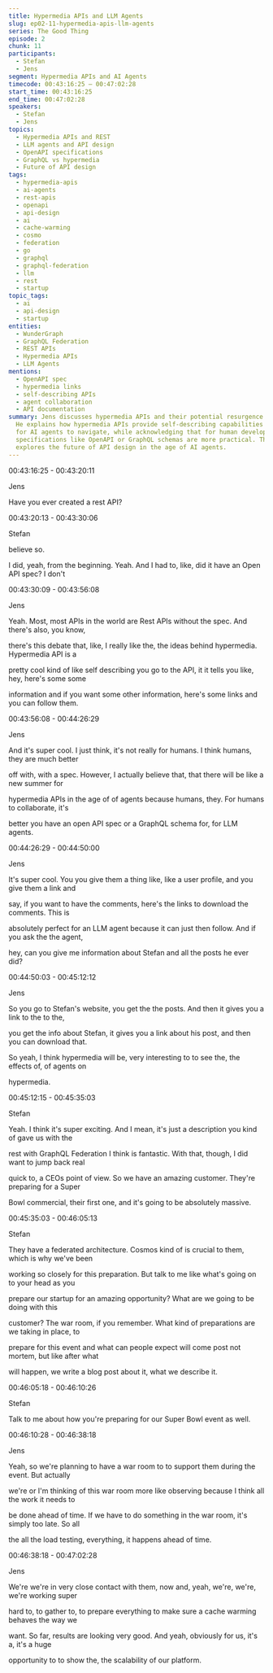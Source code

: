 ```yaml
---
title: Hypermedia APIs and LLM Agents
slug: ep02-11-hypermedia-apis-llm-agents
series: The Good Thing
episode: 2
chunk: 11
participants:
  - Stefan
  - Jens
segment: Hypermedia APIs and AI Agents
timecode: 00:43:16:25 – 00:47:02:28
start_time: 00:43:16:25
end_time: 00:47:02:28
speakers:
  - Stefan
  - Jens
topics:
  - Hypermedia APIs and REST
  - LLM agents and API design
  - OpenAPI specifications
  - GraphQL vs hypermedia
  - Future of API design
tags:
  - hypermedia-apis
  - ai-agents
  - rest-apis
  - openapi
  - api-design
  - ai
  - cache-warming
  - cosmo
  - federation
  - go
  - graphql
  - graphql-federation
  - llm
  - rest
  - startup
topic_tags:
  - ai
  - api-design
  - startup
entities:
  - WunderGraph
  - GraphQL Federation
  - REST APIs
  - Hypermedia APIs
  - LLM Agents
mentions:
  - OpenAPI spec
  - hypermedia links
  - self-describing APIs
  - agent collaboration
  - API documentation
summary: Jens discusses hypermedia APIs and their potential resurgence with LLM agents.
  He explains how hypermedia APIs provide self-describing capabilities that are perfect
  for AI agents to navigate, while acknowledging that for human developers, structured
  specifications like OpenAPI or GraphQL schemas are more practical. The conversation
  explores the future of API design in the age of AI agents.
---
```


00:43:16:25 - 00:43:20:11

Jens

Have you ever created a rest API?

00:43:20:13 - 00:43:30:06

Stefan

believe so.

I did, yeah, from the beginning. Yeah. And I had to, like, did it have an Open API spec? I don't

00:43:30:09 - 00:43:56:08

Jens

Yeah. Most, most APIs in the world are Rest APIs without the spec. And there's also, you know,

there's this debate that, like, I really like the, the ideas behind hypermedia. Hypermedia API is a

pretty cool kind of like self describing you go to the API, it it tells you like, hey, here's some some

information and if you want some other information, here's some links and you can follow them.

00:43:56:08 - 00:44:26:29

Jens

And it's super cool. I just think, it's not really for humans. I think humans, they are much better

off with, with a spec. However, I actually believe that, that there will be like a new summer for

hypermedia APIs in the age of of agents because humans, they. For humans to collaborate, it's

better you have an open API spec or a GraphQL schema for, for LLM agents.

00:44:26:29 - 00:44:50:00

Jens

It's super cool. You you give them a thing like, like a user profile, and you give them a link and

say, if you want to have the comments, here's the links to download the comments. This is

absolutely perfect for an LLM agent because it can just then follow. And if you ask the the agent,

hey, can you give me information about Stefan and all the posts he ever did?

00:44:50:03 - 00:45:12:12

Jens

So you go to Stefan's website, you get the the posts. And then it gives you a link to the to the,

you get the info about Stefan, it gives you a link about his post, and then you can download that.

So yeah, I think hypermedia will be, very interesting to to see the, the effects of, of agents on

hypermedia.

00:45:12:15 - 00:45:35:03

Stefan

Yeah. I think it's super exciting. And I mean, it's just a description you kind of gave us with the

rest with GraphQL Federation I think is fantastic. With that, though, I did want to jump back real

quick to, a CEOs point of view. So we have an amazing customer. They're preparing for a Super

Bowl commercial, their first one, and it's going to be absolutely massive.

00:45:35:03 - 00:46:05:13

Stefan

They have a federated architecture. Cosmos kind of is crucial to them, which is why we've been

working so closely for this preparation. But talk to me like what's going on to your head as you

prepare our startup for an amazing opportunity? What are we going to be doing with this

customer? The war room, if you remember. What kind of preparations are we taking in place, to

prepare for this event and what can people expect will come post not mortem, but like after what

will happen, we write a blog post about it, what we describe it.

00:46:05:18 - 00:46:10:26

Stefan

Talk to me about how you're preparing for our Super Bowl event as well.

00:46:10:28 - 00:46:38:18

Jens

Yeah, so we're planning to have a war room to to support them during the event. But actually

we're or I'm thinking of this war room more like observing because I think all the work it needs to

be done ahead of time. If we have to do something in the war room, it's simply too late. So all

the all the load testing, everything, it happens ahead of time.

00:46:38:18 - 00:47:02:28

Jens

We're we're in very close contact with them, now and, yeah, we're, we're, we're working super

hard to, to gather to, to prepare everything to make sure a cache warming behaves the way we

want. So far, results are looking very good. And yeah, obviously for us, it's a, it's a huge

opportunity to to show the, the scalability of our platform. 